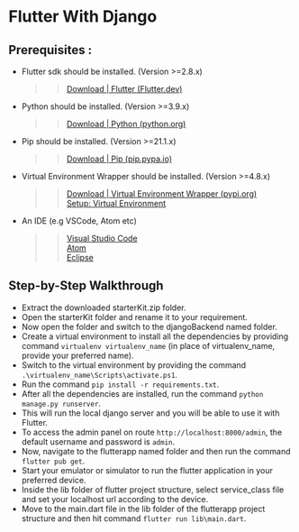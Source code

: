 # Flutter With Django

## Prerequisites :

- Flutter sdk should be installed. (Version >=2.8.x)
  > > [Download | Flutter (Flutter.dev)](https://docs.flutter.dev/get-started/install)
- Python should be installed. (Version >=3.9.x)
  > > [Download | Python (python.org)](https://www.python.org/downloads/)
- Pip should be installed. (Version >=21.1.x)
  > > [Download | Pip (pip.pypa.io)](https://pip.pypa.io/en/stable/installation/)
- Virtual Environment Wrapper should be installed. (Version >=4.8.x)

  > > [Download | Virtual Environment Wrapper (pypi.org)](https://pypi.org/project/virtualenvwrapper/)\
  > > [Setup: Virtual Environment](https://stackoverflow.com/questions/2615968/installing-virtualenvwrapper-on-windows#:~:text=Navigate%20to%20the%20folder%20%22virtualenvwrapper,Env%20Wrapper%20for%20Powershell%20activated%22)

- An IDE (e.g VSCode, Atom etc)
  > > [Visual Studio Code](https://code.visualstudio.com/)\
  > > [Atom](https://atom.io/)\
  > > [Eclipse](https://www.eclipse.org/downloads/)

## Step-by-Step Walkthrough

- Extract the downloaded starterKit.zip folder.
- Open the starterKit folder and rename it to your requirement.
- Now open the folder and switch to the djangoBackend named folder.
- Create a virtual environment to install all the dependencies by providing command `virtualenv virtualenv_name` (in place of virtualenv_name, provide your preferred name).
- Switch to the virtual environment by providing the command `.\virtualenv_name\Scripts\activate.ps1`.
- Run the command `pip install -r requirements.txt`.
- After all the dependencies are installed, run the command `python manage.py runserver`.
- This will run the local django server and you will be able to use it with Flutter.
- To access the admin panel on route ` http://localhost:8000/admin `, the default username and password is `admin`.
- Now, navigate to the flutterapp named folder and then run the command `flutter pub get`.
- Start your emulator or simulator to run the flutter application in your preferred device.
- Inside the lib folder of flutter project structure, select service_class file and set your localhost url according to the device.
- Move to the main.dart file in the lib folder of the flutterapp project structure and then hit command `flutter run lib\main.dart`.
